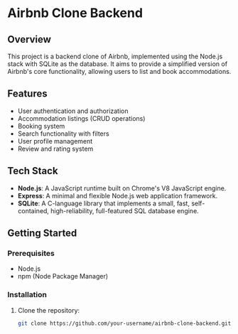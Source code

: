 # Airbnb Clone Backend

## Overview

This project is a backend clone of Airbnb, implemented using the Node.js stack with SQLite as the database. It aims to provide a simplified version of Airbnb's core functionality, allowing users to list and book accommodations.

## Features

- User authentication and authorization
- Accommodation listings (CRUD operations)
- Booking system
- Search functionality with filters
- User profile management
- Review and rating system

## Tech Stack

- **Node.js**: A JavaScript runtime built on Chrome's V8 JavaScript engine.
- **Express**: A minimal and flexible Node.js web application framework.
- **SQLite**: A C-language library that implements a small, fast, self-contained, high-reliability, full-featured SQL database engine.

## Getting Started

### Prerequisites

- Node.js
- npm (Node Package Manager)

### Installation

1. Clone the repository:
   ```sh
   git clone https://github.com/your-username/airbnb-clone-backend.git
